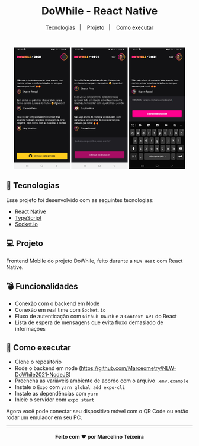 <h1 align="center">
  DoWhile - React Native
</h1>

<p align="center">
  <a href="#-tecnologias">Tecnologias</a>&nbsp;&nbsp;&nbsp;|&nbsp;&nbsp;&nbsp;
  <a href="#-projeto">Projeto</a>&nbsp;&nbsp;&nbsp;|&nbsp;&nbsp;&nbsp;
  <a href="#-como-executar">Como executar</a>
</p>

<br>

<p align="center">
  <img alt="Project Mockup" src=".github/mockup1.jpg" width="30%">
  <img alt="Project Mockup" src=".github/mockup2.jpg" width="30%">
  <img alt="Project Mockup" src=".github/mockup3.jpg" width="30%">
</p>

## 🧪 Tecnologias

Esse projeto foi desenvolvido com as seguintes tecnologias:

- [React Native](https://reactnative.dev/)
- [TypeScript](https://www.typescriptlang.org/)
- [Socket.io](https://socket.io/)

## 💻 Projeto

Frontend Mobile do projeto DoWhile, feito durante a `NLW Heat` com React Native.

## 💣 Funcionalidades

- Conexão com o backend em Node
- Conexão em real time com `Socket.io`
- Fluxo de autenticação com `Github OAuth` e a `Context API` do React
- Lista de espera de mensagens que evita fluxo demasiado de informações

## 🚀 Como executar

- Clone o repositório
- Rode o backend em node (https://github.com/Marceometry/NLW-DoWhile2021-NodeJS)
- Preencha as variáveis ambiente de acordo com o arquivo `.env.example`
- Instale o `Expo` com `yarn global add expo-cli`
- Instale as dependências com `yarn`
- Inicie o servidor com `expo start`

Agora você pode conectar seu dispositivo móvel com o QR Code ou então rodar um emulador em seu PC.

---

<h4 align="center"> Feito com ♥ por Marcelino Teixeira </h4>
